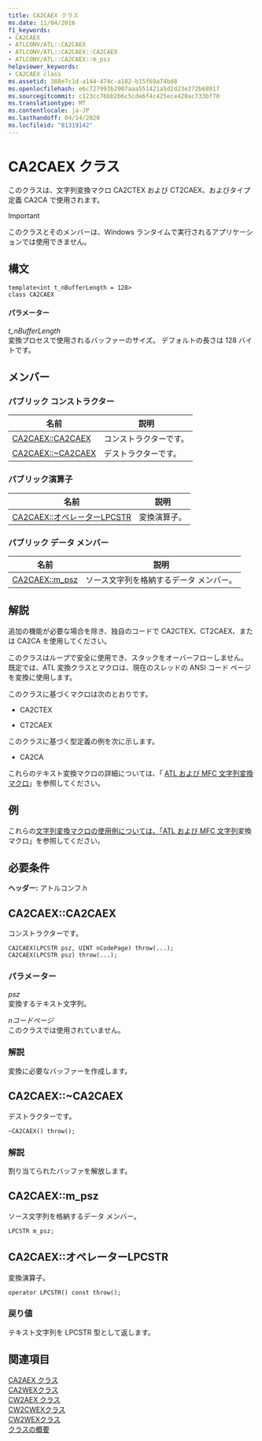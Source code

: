 ```yaml
---
title: CA2CAEX クラス
ms.date: 11/04/2016
f1_keywords:
- CA2CAEX
- ATLCONV/ATL::CA2CAEX
- ATLCONV/ATL::CA2CAEX::CA2CAEX
- ATLCONV/ATL::CA2CAEX::m_psz
helpviewer_keywords:
- CA2CAEX class
ms.assetid: 388e7c1d-a144-474c-a182-b15f69a74bd8
ms.openlocfilehash: e6c727993b2907aaa551421a5d2d23e372b68917
ms.sourcegitcommit: c123cc76bb2b6c5cde6f4c425ece420ac733bf70
ms.translationtype: MT
ms.contentlocale: ja-JP
ms.lasthandoff: 04/14/2020
ms.locfileid: "81319142"
---
```

# <a name="ca2caex-class"></a>CA2CAEX クラス

このクラスは、文字列変換マクロ CA2CTEX および CT2CAEX、およびタイプ定義 CA2CA で使用されます。

> [!IMPORTANT]
> このクラスとそのメンバーは、Windows ランタイムで実行されるアプリケーションでは使用できません。

## <a name="syntax"></a>構文

```
template<int t_nBufferLength = 128>
class CA2CAEX
```

#### <a name="parameters"></a>パラメーター

*t_nBufferLength*<br/>
変換プロセスで使用されるバッファーのサイズ。 デフォルトの長さは 128 バイトです。

## <a name="members"></a>メンバー

### <a name="public-constructors"></a>パブリック コンストラクター

|名前|説明|
|----------|-----------------|
|[CA2CAEX::CA2CAEX](#ca2caex)|コンストラクターです。|
|[CA2CAEX::~CA2CAEX](#dtor)|デストラクターです。|

### <a name="public-operators"></a>パブリック演算子

|名前|説明|
|----------|-----------------|
|[CA2CAEX::オペレーターLPCSTR](#operator_lpcstr)|変換演算子。|

### <a name="public-data-members"></a>パブリック データ メンバー

|名前|説明|
|----------|-----------------|
|[CA2CAEX::m_psz](#m_psz)|ソース文字列を格納するデータ メンバー。|

## <a name="remarks"></a>解説

追加の機能が必要な場合を除き、独自のコードで CA2CTEX、CT2CAEX、または CA2CA を使用してください。

このクラスはループで安全に使用でき、スタックをオーバーフローしません。 既定では、ATL 変換クラスとマクロは、現在のスレッドの ANSI コード ページを変換に使用します。

このクラスに基づくマクロは次のとおりです。

- CA2CTEX

- CT2CAEX

このクラスに基づく型定義の例を次に示します。

- CA2CA

これらのテキスト変換マクロの詳細については、「 [ATL および MFC 文字列変換マクロ](string-conversion-macros.md)」を参照してください。

## <a name="example"></a>例

これらの[文字列変換マクロの使用例については、「ATL および MFC 文字列](string-conversion-macros.md)変換マクロ」を参照してください。

## <a name="requirements"></a>必要条件

**ヘッダー:** アトルコンフ.h

## <a name="ca2caexca2caex"></a><a name="ca2caex"></a>CA2CAEX::CA2CAEX

コンストラクターです。

```
CA2CAEX(LPCSTR psz, UINT nCodePage) throw(...);
CA2CAEX(LPCSTR psz) throw(...);
```

### <a name="parameters"></a>パラメーター

*psz*<br/>
変換するテキスト文字列。

*nコードページ*<br/>
このクラスでは使用されていません。

### <a name="remarks"></a>解説

変換に必要なバッファーを作成します。

## <a name="ca2caexca2caex"></a><a name="dtor"></a>CA2CAEX::~CA2CAEX

デストラクターです。

```
~CA2CAEX() throw();
```

### <a name="remarks"></a>解説

割り当てられたバッファを解放します。

## <a name="ca2caexm_psz"></a><a name="m_psz"></a>CA2CAEX::m_psz

ソース文字列を格納するデータ メンバー。

```
LPCSTR m_psz;
```

## <a name="ca2caexoperator-lpcstr"></a><a name="operator_lpcstr"></a>CA2CAEX::オペレーターLPCSTR

変換演算子。

```
operator LPCSTR() const throw();
```

### <a name="return-value"></a>戻り値

テキスト文字列を LPCSTR 型として返します。

## <a name="see-also"></a>関連項目

[CA2AEX クラス](../../atl/reference/ca2aex-class.md)<br/>
[CA2WEXクラス](../../atl/reference/ca2wex-class.md)<br/>
[CW2AEX クラス](../../atl/reference/cw2aex-class.md)<br/>
[CW2CWEXクラス](../../atl/reference/cw2cwex-class.md)<br/>
[CW2WEXクラス](../../atl/reference/cw2wex-class.md)<br/>
[クラスの概要](../../atl/atl-class-overview.md)
